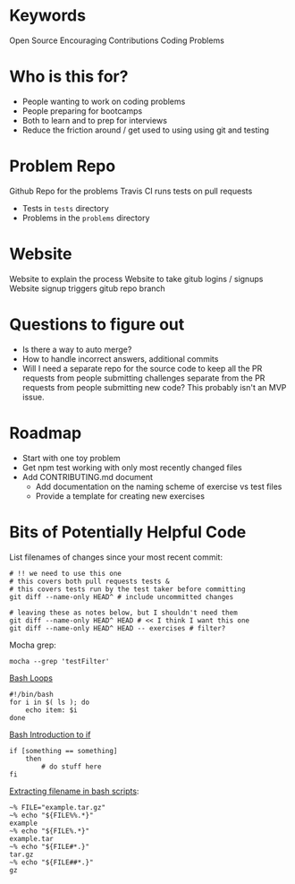 # Keywords

Open Source
Encouraging Contributions
Coding Problems

# Who is this for?

* People wanting to work on coding problems
* People preparing for bootcamps
* Both to learn and to prep for interviews
* Reduce the friction around / get used to using using git and testing

# Problem Repo

Github Repo for the problems
Travis CI runs tests on pull requests

* Tests in `tests` directory
* Problems in the `problems` directory

# Website

Website to explain the process
Website to take gitub logins / signups
Website signup triggers gitub repo branch

# Questions to figure out

* Is there a way to auto merge?
* How to handle incorrect answers, additional commits
* Will I need a separate repo for the source code to keep all the PR requests from people submitting challenges separate from the PR requests from people submitting new code? This probably isn't an MVP issue.

# Roadmap

* Start with one toy problem
* Get npm test working with only most recently changed files
* Add CONTRIBUTING.md document
  * Add documentation on the naming scheme of exercise vs test files
  * Provide a template for creating new exercises

# Bits of Potentially Helpful Code

List filenames of changes since your most recent commit:

	# !! we need to use this one
	# this covers both pull requests tests &
	# this covers tests run by the test taker before committing
	git diff --name-only HEAD^ # include uncommitted changes
	
	# leaving these as notes below, but I shouldn't need them
	git diff --name-only HEAD^ HEAD # << I think I want this one
	git diff --name-only HEAD^ HEAD -- exercises # filter?

Mocha grep:

	mocha --grep 'testFilter'

[Bash Loops](http://tldp.org/HOWTO/Bash-Prog-Intro-HOWTO-7.html)

	#!/bin/bash
    for i in $( ls ); do
	    echo item: $i
    done

[Bash Introduction to if](http://tldp.org/LDP/Bash-Beginners-Guide/html/sect_07_01.html)

	if [something == something]
		then
			# do stuff here
	fi

[Extracting filename in bash scripts](http://stackoverflow.com/questions/965053/extract-filename-and-extension-in-bash):

	~% FILE="example.tar.gz"
	~% echo "${FILE%%.*}"
	example
	~% echo "${FILE%.*}"
	example.tar
	~% echo "${FILE#*.}"
	tar.gz
	~% echo "${FILE##*.}"
	gz